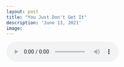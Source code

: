 ```yaml
---
layout: post
title: "You Just Don't Get It"
description: 'June 13, 2021'
image:
---
```


<audio controls preload="metadata">
  <source src="https://docs.google.com/uc?export=open&id=16_k1OA_zZnaO1OX5TJMYS2tJjVrycJyW" type="audio/mp3">
Your browser does not support the audio element.
</audio>
